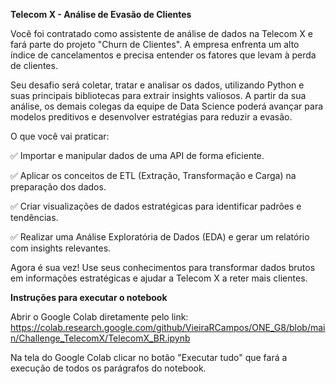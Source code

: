 **Telecom X - Análise de Evasão de Clientes**

Você foi contratado como assistente de análise de dados na Telecom X e fará parte do projeto "Churn de Clientes". A empresa enfrenta um alto índice de cancelamentos e precisa entender os fatores que levam à perda de clientes.

Seu desafio será coletar, tratar e analisar os dados, utilizando Python e suas principais bibliotecas para extrair insights valiosos. A partir da sua análise, os demais colegas da  equipe de Data Science poderá avançar para modelos preditivos e desenvolver estratégias para reduzir a evasão.

O que você vai praticar:

✅ Importar e manipular dados de uma API de forma eficiente.

✅ Aplicar os conceitos de ETL (Extração, Transformação e Carga) na preparação dos dados.

✅ Criar visualizações de dados estratégicas para identificar padrões e tendências.

✅ Realizar uma Análise Exploratória de Dados (EDA) e gerar um relatório com insights relevantes.

Agora é sua vez! Use seus conhecimentos para transformar dados brutos em informações estratégicas e ajudar a Telecom X a reter mais clientes.


**Instruções para executar o notebook**

Abrir o Google Colab diretamente pelo link:  https://colab.research.google.com/github/VieiraRCampos/ONE_G8/blob/main/Challenge_TelecomX/TelecomX_BR.ipynb 

Na tela do Google Colab clicar no botão "Executar tudo" que fará a execução de todos os parágrafos do notebook. 
